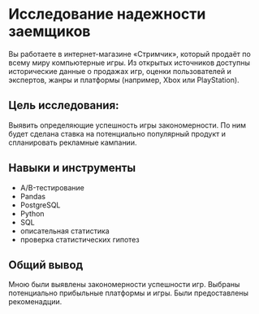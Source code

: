 # **Исследование надежности заемщиков**

Вы работаете в интернет-магазине «Стримчик», который продаёт по всему миру компьютерные игры. Из открытых источников доступны исторические данные о продажах игр, оценки пользователей и экспертов, жанры и платформы (например, Xbox или PlayStation).

## **Цель исследования:**

Выявить определяющие успешность игры закономерности. По ним будет сделана ставка на потенциально популярный продукт и спланировать рекламные кампании.

## **Навыки и инструменты**  
- A/B-тестирование
- Pandas
- PostgreSQL
- Python
- SQL
- описательная статистика
- проверка статистических гипотез

## **Общий вывод** 
Мною были выявлены закономерности успешности игр. Выбраны потенциально прибыльные платформы и игры. Были предоставлены рекоменадции.
